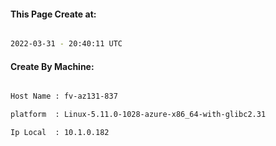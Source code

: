 
   
#### This Page Create at:

```bash

2022-03-31 - 20:40:11 UTC

```

#### Create By Machine:

```bash

Host Name : fv-az131-837

platform  : Linux-5.11.0-1028-azure-x86_64-with-glibc2.31

Ip Local  : 10.1.0.182

```

